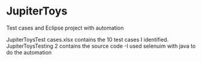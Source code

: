 # JupiterToys
Test cases and Eclipse project with automation




JupiterToysTest cases.xlsx contains the 10 test cases I identified.
JupiterToysTesting 2 contains the source code -I used selenuim with java to do the automation
